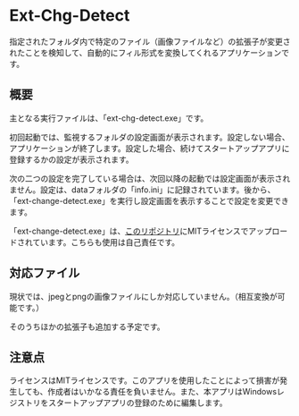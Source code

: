 # Ext-Chg-Detect

指定されたフォルダ内で特定のファイル（画像ファイルなど）の拡張子が変更されたことを検知して、自動的にフィル形式を変換してくれるアプリケーションです。

## 概要

主となる実行ファイルは、「ext-chg-detect.exe」です。

初回起動では、監視するフォルダの設定画面が表示されます。設定しない場合、アプリケーションが終了します。設定した場合、続けてスタートアップアプリに登録するかの設定が表示されます。

次の二つの設定を完了している場合は、次回以降の起動では設定画面が表示されません。設定は、dataフォルダの「info.ini」に記録されています。後から、「ext-change-detect.exe」を実行し設定画面を表示することで設定を変更できます。

「ext-change-detect.exe」は、[このリポジトリ](https://github.com/komugikotan/ext-chg-detect-settings)にMITライセンスでアップロードされています。こちらも使用は自己責任です。

## 対応ファイル

現状では、jpegとpngの画像ファイルにしか対応していません。（相互変換が可能です。）

そのうちほかの拡張子も追加する予定です。

## 注意点

ライセンスはMITライセンスです。このアプリを使用したことによって損害が発生しても、作成者はいかなる責任を負いません。また、本アプリはWindowsレジストリをスタートアップアプリの登録のために編集します。
